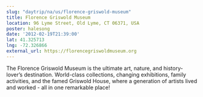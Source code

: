```yaml
---
slug: "daytrip/na/us/florence-griswold-museum"
title: Florence Griswold Museum
location: 96 Lyme Street, Old Lyme, CT 06371, USA
poster: halesong
date: '2012-02-19T21:39:00'
lat: 41.325713
lng: -72.326866
external_url: https://florencegriswoldmuseum.org
---
```


The Florence Griswold Museum is the ultimate art, nature, and history-lover’s destination. World-class collections, changing exhibitions, family activities, and the famed Griswold House, where a generation of artists lived and worked - all in one remarkable place!
